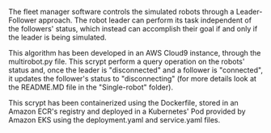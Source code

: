 The fleet manager software controls the simulated robots through a Leader-Follower approach. The robot leader can perform its task independent of the followers' status, which instead can accomplish their goal if and only if the leader is being simulated.

This algorithm has been developed in an AWS Cloud9 instance, through the multirobot.py file. This scrypt perform a query operation on the robots' status and, once the leader is "disconnected" and a follower is "connected", it updates the follower's status to "disconnecting" (for more details look at the README.MD file in the "Single-robot" folder).

This scrypt has been containerized using the Dockerfile, stored in an Amazon ECR's registry and deployed in a Kubernetes' Pod provided by Amazon EKS using the deployment.yaml and service.yaml files.
